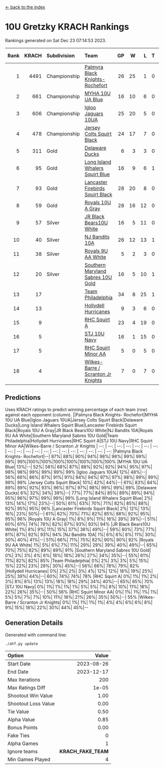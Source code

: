 [<- back to the index](readme.md)
# 10U Gretzky KRACH Rankings
Rankings generated on Sat Dec 23 07:14:53 2023.

Rank|KRACH|Subdivision|Team|GP|W|L|T|OTW|OTL|SoS|Exp Wins|Win Diff
---:|---:|:---|:---|---:|---:|---:|---:|---:|---:|---:|---:|---:
1|4491|Championship|[Palmyra Black Knights- Rochefort](https://gamesheetstats.com/seasons/3659/teams/140260/schedule)|26|25|1|0|0|1|213|25.8|-0.0
2|661|Championship|[MYHA 10U UA Blue](https://gamesheetstats.com/seasons/3659/teams/140258/schedule)|16|10|6|0|0|0|1236|10.8|-0.0
3|606|Championship|[Igloo Jaguars 10UA](https://gamesheetstats.com/seasons/3659/teams/140253/schedule)|25|20|5|0|0|1|346|20.8|-0.0
4|478|Championship|[Jersey Colts Squirt Black](https://gamesheetstats.com/seasons/3659/teams/140254/schedule)|24|17|7|0|1|1|642|17.8|-0.0
5|311|Gold|[Delaware Ducks](https://gamesheetstats.com/seasons/3659/teams/140218/schedule)|6|3|3|0|0|0|1943|3.8|-0.0
6|95|Gold|[Long Island Whalers Squirt Blue](https://gamesheetstats.com/seasons/3659/teams/140257/schedule)|16|9|6|1|0|0|610|10.4|0.0
7|93|Gold|[Lancaster Firebirds Squirt Black](https://gamesheetstats.com/seasons/3659/teams/140256/schedule)|28|20|8|0|2|1|231|20.9|0.0
8|59|Gold|[Royals 10U A Gray](https://gamesheetstats.com/seasons/3659/teams/140262/schedule)|28|16|12|0|1|1|278|16.9|0.0
9|57|Silver|[JR Black Bears10U White](https://gamesheetstats.com/seasons/3659/teams/140255/schedule)|16|5|11|0|1|1|990|5.9|0.0
10|40|Silver|[NJ Bandits 10A](https://gamesheetstats.com/seasons/3659/teams/140259/schedule)|26|12|13|1|0|1|159|13.4|0.0
11|38|Silver|[Royals 9U AA White](https://gamesheetstats.com/seasons/3659/teams/140225/schedule)|5|2|3|0|0|0|175|2.9|0.0
12|20|Silver|[Southern Maryland Sabres 10U Gold](https://gamesheetstats.com/seasons/3659/teams/140263/schedule)|16|5|10|1|2|0|104|6.4|0.0
13|17||[Team Philadelphia](https://gamesheetstats.com/seasons/3659/teams/140265/schedule)|34|8|25|1|0|2|653|9.4|0.0
14|13||[Hollydell Hurricanes](https://gamesheetstats.com/seasons/3659/teams/140220/schedule)|9|3|6|0|0|0|139|3.9|0.0
15|9||[RHC Squirt A](https://gamesheetstats.com/seasons/3659/teams/140261/schedule)|23|4|19|0|1|0|131|4.9|0.0
16|5||[STJ 10U Navy](https://gamesheetstats.com/seasons/3659/teams/140264/schedule)|16|1|15|0|0|0|895|1.9|0.0
17|5||[RHC Squirt Minor AA](https://gamesheetstats.com/seasons/3659/teams/140224/schedule)|5|0|5|0|0|0|201|0.9|0.0
18|4||[Wilkes-Barre / Scranton Jr Knights](https://gamesheetstats.com/seasons/3659/teams/140228/schedule)|7|0|7|0|0|0|1163|0.9|0.0

## Predictions
Uses KRACH ratings to predict winning percentage of each team (row) against each opponent (column).
||Palmyra Black Knights- Rochefort|MYHA 10U UA Blue|Igloo Jaguars 10UA|Jersey Colts Squirt Black|Delaware Ducks|Long Island Whalers Squirt Blue|Lancaster Firebirds Squirt Black|Royals 10U A Gray|JR Black Bears10U White|NJ Bandits 10A|Royals 9U AA White|Southern Maryland Sabres 10U Gold|Team Philadelphia|Hollydell Hurricanes|RHC Squirt A|STJ 10U Navy|RHC Squirt Minor AA|Wilkes-Barre / Scranton Jr Knights
| --: | --: | --: | --: | --: | --: | --: | --: | --: | --: | --: | --: | --: | --: | --: | --: | --: | --: | --: 
|Palmyra Black Knights- Rochefort|--| 87%| 88%| 90%| 94%| 98%| 98%| 99%| 99%| 99%| 99%|100%|100%|100%|100%|100%|100%|100%
|MYHA 10U UA Blue| 13%|--| 52%| 58%| 68%| 87%| 88%| 92%| 92%| 94%| 95%| 97%| 98%| 98%| 99%| 99%| 99%| 99%
|Igloo Jaguars 10UA| 12%| 48%|--| 56%| 66%| 86%| 87%| 91%| 91%| 94%| 94%| 97%| 97%| 98%| 99%| 99%| 99%| 99%
|Jersey Colts Squirt Black| 10%| 42%| 44%|--| 61%| 83%| 84%| 89%| 89%| 92%| 93%| 96%| 97%| 97%| 98%| 99%| 99%| 99%
|Delaware Ducks|  6%| 32%| 34%| 39%|--| 77%| 77%| 84%| 85%| 89%| 89%| 94%| 95%| 96%| 97%| 99%| 99%| 99%
|Long Island Whalers Squirt Blue|  2%| 13%| 14%| 17%| 23%|--| 50%| 61%| 63%| 70%| 71%| 82%| 85%| 88%| 92%| 95%| 95%| 96%
|Lancaster Firebirds Squirt Black|  2%| 12%| 13%| 16%| 23%| 50%|--| 61%| 62%| 70%| 71%| 82%| 85%| 88%| 92%| 95%| 95%| 96%
|Royals 10U A Gray|  1%|  8%|  9%| 11%| 16%| 39%| 39%|--| 51%| 60%| 61%| 74%| 78%| 82%| 87%| 93%| 93%| 94%
|JR Black Bears10U White|  1%|  8%|  9%| 11%| 15%| 37%| 38%| 49%|--| 59%| 60%| 73%| 77%| 81%| 87%| 92%| 93%| 94%
|NJ Bandits 10A|  1%|  6%|  6%|  8%| 11%| 30%| 30%| 40%| 41%|--| 51%| 66%| 71%| 75%| 82%| 90%| 90%| 92%
|Royals 9U AA White|  1%|  5%|  6%|  7%| 11%| 29%| 29%| 39%| 40%| 49%|--| 65%| 70%| 75%| 82%| 89%| 89%| 91%
|Southern Maryland Sabres 10U Gold|  0%|  3%|  3%|  4%|  6%| 18%| 18%| 26%| 27%| 34%| 35%|--| 55%| 61%| 71%| 82%| 82%| 85%
|Team Philadelphia|  0%|  2%|  3%|  3%|  5%| 15%| 15%| 22%| 23%| 29%| 30%| 45%|--| 56%| 66%| 78%| 79%| 82%
|Hollydell Hurricanes|  0%|  2%|  2%|  3%|  4%| 12%| 12%| 18%| 19%| 25%| 25%| 39%| 44%|--| 60%| 74%| 74%| 78%
|RHC Squirt A|  0%|  1%|  1%|  2%|  3%|  8%|  8%| 13%| 13%| 18%| 18%| 29%| 34%| 40%|--| 65%| 65%| 70%
|STJ 10U Navy|  0%|  1%|  1%|  1%|  1%|  5%|  5%|  7%|  8%| 10%| 11%| 18%| 22%| 26%| 35%|--| 50%| 56%
|RHC Squirt Minor AA|  0%|  1%|  1%|  1%|  1%|  5%|  5%|  7%|  7%| 10%| 11%| 18%| 21%| 26%| 35%| 50%|--| 55%
|Wilkes-Barre / Scranton Jr Knights|  0%|  1%|  1%|  1%|  1%|  4%|  4%|  6%|  6%|  8%|  9%| 15%| 18%| 22%| 30%| 44%| 45%|--

## Generation Details

Generated with command line:
```
./ahf.py update
```

| Option | Value |
| :----- | ----: |
| Start Date | 2023-08-26 |
| End Date | 2023-12-17 |
| Max Iterations | 200 |
| Max Ratings Diff | 1e-05 |
| Shootout Win Value | 1.00 |
| Shootout Loss Value | 0.00 |
| Tie Value | 0.50 |
| Alpha Value | 0.85 |
| Bonus Points | 0.00 |
| Fake Ties | 0 |
| Alpha Games | 1 |
| Ignore teams | __KRACH_FAKE_TEAM__ |
| Min Games Played | 4 |

